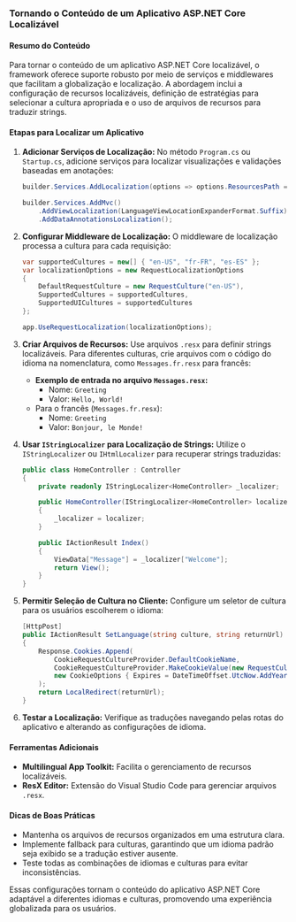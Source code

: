 ### Tornando o Conteúdo de um Aplicativo ASP.NET Core Localizável

#### Resumo do Conteúdo
Para tornar o conteúdo de um aplicativo ASP.NET Core localizável, o framework oferece suporte robusto por meio de serviços e middlewares que facilitam a globalização e localização. A abordagem inclui a configuração de recursos localizáveis, definição de estratégias para selecionar a cultura apropriada e o uso de arquivos de recursos para traduzir strings.

#### Etapas para Localizar um Aplicativo

1. **Adicionar Serviços de Localização:**
   No método `Program.cs` ou `Startup.cs`, adicione serviços para localizar visualizações e validações baseadas em anotações:
   ```csharp
   builder.Services.AddLocalization(options => options.ResourcesPath = "Resources");

   builder.Services.AddMvc()
       .AddViewLocalization(LanguageViewLocationExpanderFormat.Suffix)
       .AddDataAnnotationsLocalization();
   ```

2. **Configurar Middleware de Localização:**
   O middleware de localização processa a cultura para cada requisição:
   ```csharp
   var supportedCultures = new[] { "en-US", "fr-FR", "es-ES" };
   var localizationOptions = new RequestLocalizationOptions
   {
       DefaultRequestCulture = new RequestCulture("en-US"),
       SupportedCultures = supportedCultures,
       SupportedUICultures = supportedCultures
   };

   app.UseRequestLocalization(localizationOptions);
   ```

3. **Criar Arquivos de Recursos:**
   Use arquivos `.resx` para definir strings localizáveis. Para diferentes culturas, crie arquivos com o código do idioma na nomenclatura, como `Messages.fr.resx` para francês:
   - **Exemplo de entrada no arquivo `Messages.resx`:**
     - Nome: `Greeting`
     - Valor: `Hello, World!`
   - Para o francês (`Messages.fr.resx`):
     - Nome: `Greeting`
     - Valor: `Bonjour, le Monde!`

4. **Usar `IStringLocalizer` para Localização de Strings:**
   Utilize o `IStringLocalizer` ou `IHtmlLocalizer` para recuperar strings traduzidas:
   ```csharp
   public class HomeController : Controller
   {
       private readonly IStringLocalizer<HomeController> _localizer;

       public HomeController(IStringLocalizer<HomeController> localizer)
       {
           _localizer = localizer;
       }

       public IActionResult Index()
       {
           ViewData["Message"] = _localizer["Welcome"];
           return View();
       }
   }
   ```

5. **Permitir Seleção de Cultura no Cliente:**
   Configure um seletor de cultura para os usuários escolherem o idioma:
   ```csharp
   [HttpPost]
   public IActionResult SetLanguage(string culture, string returnUrl)
   {
       Response.Cookies.Append(
           CookieRequestCultureProvider.DefaultCookieName,
           CookieRequestCultureProvider.MakeCookieValue(new RequestCulture(culture)),
           new CookieOptions { Expires = DateTimeOffset.UtcNow.AddYears(1) }
       );
       return LocalRedirect(returnUrl);
   }
   ```

6. **Testar a Localização:**
   Verifique as traduções navegando pelas rotas do aplicativo e alterando as configurações de idioma.

#### Ferramentas Adicionais
- **Multilingual App Toolkit:** Facilita o gerenciamento de recursos localizáveis.
- **ResX Editor:** Extensão do Visual Studio Code para gerenciar arquivos `.resx`.

#### Dicas de Boas Práticas
- Mantenha os arquivos de recursos organizados em uma estrutura clara.
- Implemente fallback para culturas, garantindo que um idioma padrão seja exibido se a tradução estiver ausente.
- Teste todas as combinações de idiomas e culturas para evitar inconsistências.

Essas configurações tornam o conteúdo do aplicativo ASP.NET Core adaptável a diferentes idiomas e culturas, promovendo uma experiência globalizada para os usuários.